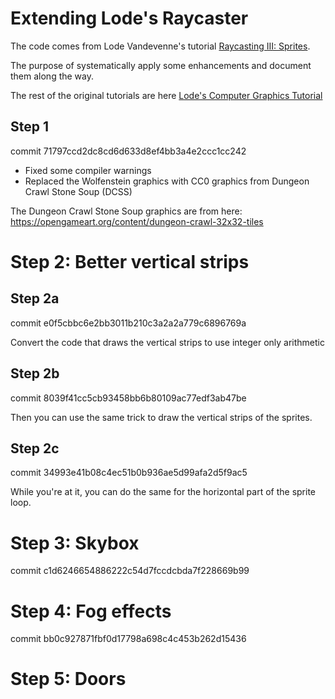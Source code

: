 # Extending Lode's Raycaster

The code comes from Lode Vandevenne's tutorial [Raycasting III: Sprites][raycast3].

The purpose of systematically apply some enhancements and document them along the way.

The rest of the original tutorials are here [Lode's Computer Graphics Tutorial][cgtutor]

[cgtutor]: https://lodev.org/cgtutor/
[raycast3]: https://lodev.org/cgtutor/raycasting3.html

## Step 1

commit 71797ccd2dc8cd6d633d8ef4bb3a4e2ccc1cc242

* Fixed some compiler warnings
* Replaced the Wolfenstein graphics with CC0 graphics from Dungeon Crawl Stone Soup (DCSS)

The Dungeon Crawl Stone Soup graphics are from here:
<https://opengameart.org/content/dungeon-crawl-32x32-tiles>

# Step 2: Better vertical strips

## Step 2a

commit e0f5cbbc6e2bb3011b210c3a2a2a779c6896769a

Convert the code that draws the vertical strips to use integer only arithmetic

## Step 2b

commit 8039f41cc5cb93458bb6b80109ac77edf3ab47be

Then you can use the same trick to draw the vertical strips of the sprites.

## Step 2c

commit 34993e41b08c4ec51b0b936ae5d99afa2d5f9ac5

While you're at it, you can do the same for the horizontal part of the sprite loop.

# Step 3: Skybox

commit c1d6246654886222c54d7fccdcbda7f228669b99

# Step 4: Fog effects

commit bb0c927871fbf0d17798a698c4c453b262d15436

# Step 5: Doors